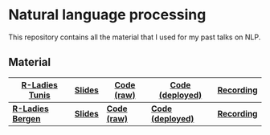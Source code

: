 # Natural language processing

This repository contains all the material that I used for my past talks on NLP.

## Material

| [R-Ladies Tunis](https://github.com/cosimameyer/nlp-rladies-tunis/blob/main/README.md)| [Slides](https://github.com/cosimameyer/nlp-rladies-tunis/blob/main/README.md) | [Code (raw)](https://github.com/cosimameyer/nlp-rladies-tunis/tree/main/code) | [Code (deployed)](https://nlp-tunis.netlify.app/) | [**Recording**](https://www.youtube.com/watch?v=NYuTFy_JRLA) |
|--------|--------|----------|----------|----------|
| [**R-Ladies Bergen**](https://github.com/cosimameyer/nlp-rladies-bergen)| [**Slides**](http://cosimameyer.rbind.io/slides/nlp-rladies/talk#1) | [**Code (raw)**](https://github.com/cosimameyer/nlp-rladies-bergen/tree/main/code) | [**Code (deployed)**](https://nlp-bergen.netlify.app) | [**Recording**](https://youtu.be/bvqur70ZmyM) |
